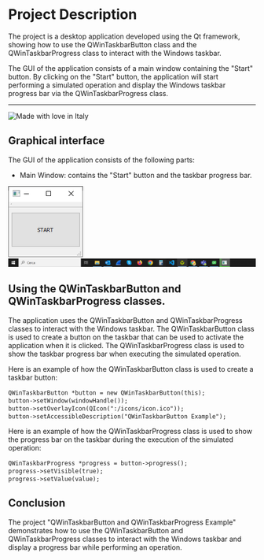 

# Project Description
The project is a desktop application developed using the Qt framework, showing how to use the QWinTaskbarButton class and the QWinTaskbarProgress class to interact with the Windows taskbar.

The GUI of the application consists of a main window containing the "Start" button. By clicking on the "Start" button, the application will start performing a simulated operation and display the Windows taskbar progress bar via the QWinTaskbarProgress class.
***
![Made with love in Italy](https://madewithlove.now.sh/it?heart=true&colorA=%234d3c6f&template=for-the-badge)
## Graphical interface
The GUI of the application consists of the following parts:

- Main Window: contains the "Start" button and the taskbar progress bar.

[![Main Window](https://github.com/DarkShrill/TaskProgressBa/blob/master/stuff/TestTaskProgressBar-1.PNG)](https://github.com/DarkShrill/TaskProgressBa/blob/master/stuff/TestTaskProgressBar-1.PNG)
[![Main Window](https://github.com/DarkShrill/TaskProgressBa/blob/master/stuff/TestTaskProgressBar-2.PNG)](https://github.com/DarkShrill/TaskProgressBa/blob/master/stuff/TestTaskProgressBar-2.PNG)

## Using the QWinTaskbarButton and QWinTaskbarProgress classes.

The application uses the QWinTaskbarButton and QWinTaskbarProgress classes to interact with the Windows taskbar. The QWinTaskbarButton class is used to create a button on the taskbar that can be used to activate the application when it is clicked. The QWinTaskbarProgress class is used to show the taskbar progress bar when executing the simulated operation.

Here is an example of how the QWinTaskbarButton class is used to create a taskbar button:

```
QWinTaskbarButton *button = new QWinTaskbarButton(this);
button->setWindow(windowHandle());
button->setOverlayIcon(QIcon(":/icons/icon.ico"));
button->setAccessibleDescription("QWinTaskbarButton Example");
```

Here is an example of how the QWinTaskbarProgress class is used to show the progress bar on the taskbar during the execution of the simulated operation:
```
QWinTaskbarProgress *progress = button->progress();
progress->setVisible(true);
progress->setValue(value);
```
## Conclusion
The project "QWinTaskbarButton and QWinTaskbarProgress Example" demonstrates how to use the QWinTaskbarButton and QWinTaskbarProgress classes to interact with the Windows taskbar and display a progress bar while performing an operation.
